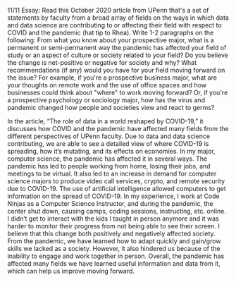 
[](https://penntoday.upenn.edu/news/role-data-world-reshaped-covid-19)

11/11 Essay: Read this October 2020 article from UPenn that's a set of statements by faculty from a broad array of fields on the ways in which data and data science are contributing to or affecting their field with respect to COVID and the pandemic (hat tip to Rhea).
Write 1-2 paragraphs on the following: From what you know about your prospective major, what is a permanent or semi-permanent way the pandemic has affected your field of study or an aspect of culture or society related to your field? Do you believe the change is net-positive or negative for society and why? What recommendations (if any) would you have for your field moving forward on the issue? For example, if you're a prospective business major, what are your thoughts on remote work and the use of office spaces and how businesses could think about "where" to work moving forward? Or, if you're a prospective psychology or sociology major, how has the virus and pandemic changed how people and societies view and react to germs?

In the article, “The role of data in a world reshaped by COVID-19,” it discusses how COVID and the pandemic have affected many fields from the different perspectives of UPenn faculty. Due to data and data science contributing, we are able to see a detailed view of where COVID-19 is spreading, how it’s mutating, and its effects on economies. In my major, computer science, the pandemic has affected it in several ways. The pandemic has led to people working from home, losing their jobs, and meetings to be virtual. It also led to an increase in demand for computer science majors to produce video call services, crypto, and remote security due to COVID-19. The use of artificial intelligence allowed computers to get information on the spread of COVID-19. In my experience, I work at Code Ninjas as a Computer Science Instructor, and during the pandemic, the center shut down, causing camps, coding sessions, instructing, etc. online. I didn’t get to interact with the kids I taught in person anymore and it was harder to monitor their progress from not being able to see their screen. I believe that this change both positively and negatively affected society. From the pandemic, we have learned how to adapt quickly and gain/grow skills we lacked as a society. However, it also hindered us because of the inability to engage and work together in person. Overall, the pandemic has affected many fields we have learned useful information and data from it, which can help us improve moving forward.
